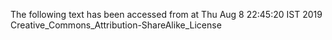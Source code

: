 The following text has been accessed from at Thu Aug 8 22:45:20 IST 2019
Creative_Commons_Attribution-ShareAlike_License
